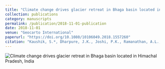 ```yaml
---
title: "Climate change drives glacier retreat in Bhaga basin located in Himachal Pradesh, India"
collection: publications
category: manuscripts
permalink: /publication/2018-11-01-publication
date: 2018-11-01
venue: "Geocarto International"
paperurl: "https://doi.org/10.1080/10106049.2018.1557260"
citation: "Kaushik, S.*, Dharpure, J.K., Joshi, P.K., Ramanathan, A.L., & Singh, T. (2018). Climate change drives glacier retreat in Bhaga basin located in Himachal Pradesh, India. Geocarto International."
---
```


![Climate change drives glacier retreat in Bhaga basin located in Himachal Pradesh, India](../images/glacier_retreat.png)
